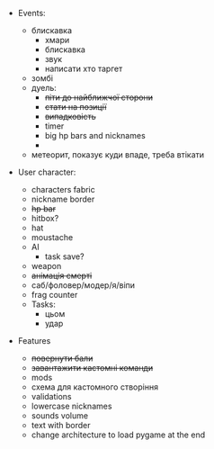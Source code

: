 - Events:
  - блискавка
    - хмари
    - блискавка
    - звук
    - написати хто таргет
  - зомбі
  - дуель:
    - ~~піти до найближчої сторони~~
    - ~~стати на позиції~~
    - ~~випадковість~~
    - timer
    - big hp bars and nicknames
    - 
  - метеорит, показує куди впаде, треба втікати

- User character:
  - characters fabric
  - nickname border
  - ~~hp bar~~
  - hitbox?
  - hat
  - moustache
  - AI
    - task save?
  - weapon
  - ~~анімація смерті~~
  - саб/фоловер/модер/я/віпи
  - frag counter
  - Tasks:
    - цьом
    - удар

- Features
  - ~~повернути бали~~
  - ~~завантажити кастомні команди~~
  - mods
  - схема для кастомного створіння
  - validations
  - lowercase nicknames
  - sounds volume
  - text with border
  - change architecture to load pygame at the end